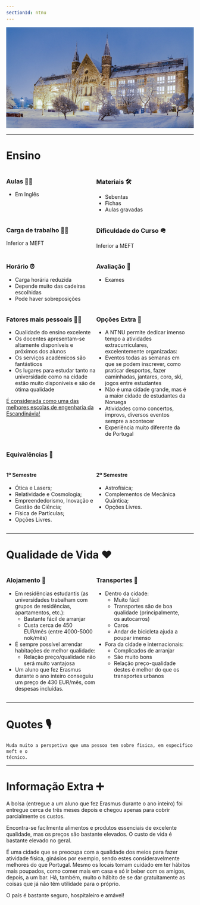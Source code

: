 ```yaml
---
sectionId: ntnu
---
```


<img src="images/ntnu.jpg" alt="NTNU" class="rounded-image">

---

# Ensino

<div style="display: flex;">
        <div style="flex-basis: 48%;">
            <h3>Aulas 👩‍🏫</h3>
            <ul>
                <li>Em Inglês</li>
            </ul>
        </div>
        <div style="flex-basis: 48%;">
            <h3>Materiais 🛠️</h3>
            <ul>
                <li>Sebentas</li>
                <li>Fichas</li>
                <li>Aulas gravadas</li>
            </ul>
        </div>
    </div>

<div style="display: flex;">
    <div style="flex-basis: 48%;">
        <h3>Carga de trabalho 😮‍💨</h3>
        <p>Inferior a MEFT</p>
    </div>
    <div style="flex-basis: 48%;">
        <h3>Dificuldade do Curso 🪖</h3>
        <p>Inferior a MEFT</p>
    </div>
</div>

<div style="display: flex;">
    <div style="flex-basis: 48%;">
        <h3>Horário ⏰</h3>
        <ul>
            <li>Carga horária reduzida</li>
            <li>Depende muito das cadeiras escolhidas</li>
            <li>Pode haver sobreposições</li>
        </ul>
    </div>
    <div style="flex-basis: 48%;">
        <h3>Avaliação 📝</h3>
        <ul>
            <li>Exames</li>
        </ul>
    </div>
</div>

<div style="display: flex;">
        <div style="flex-basis: 48%;">
            <h3>Fatores mais pessoais 🙍‍♂️</h3>
            <ul>
                <li>Qualidade do ensino excelente</li>
                <li>Os docentes apresentam-se altamente disponíveis e próximos dos alunos</li>
                <li>Os serviços académicos são fantásticos</li>
                <li>Os lugares para estudar tanto na universidade como na cidade estão muito disponíveis e são de ótima qualidade</li>
            </ul>
            <u>É considerada como uma das melhores escolas de engenharia da Escandinávia!</u>
        </div>
        <div style="flex-basis: 48%;">
        <h3>Opções Extra 🏅</h3>
        <ul>
            <li>A NTNU permite dedicar imenso tempo a atividades extracurriculares, excelentemente organizadas:</li>
            <li>Eventos todas as semanas em que se podem inscrever, como praticar desportos, fazer caminhadas, jantares, coro, ski, jogos entre estudantes</li>
            <li>Não é uma cidade grande, mas é a maior cidade de estudantes da Noruega</li>
            <li>Atividades como concertos, improvs, diversos eventos sempre a acontecer</li>
            <li>Experiência muito diferente da de Portugal</li>
        </ul>
    </div>
</div>

### Equivalências 📜

<div style="display: flex;">
        <div style="flex-basis: 48%;">
            <h4>1º Semestre</h4>
            <ul>
                <li>Ótica e Lasers;</li>
                <li>Relatividade e Cosmologia;</li>
                <li>Empreendedorismo, Inovação e Gestão de Ciência;</li>
                <li>Física de Partículas;</li>
                <li>Opções Livres.</li>
            </ul>
        </div>
        <div style="flex-basis: 48%;">
            <h4>2º Semestre</h4>
            <ul>
                <li>Astrofísica;</li>
                <li>Complementos de Mecânica Quântica;</li>
                <li>Opções Livres.</li>
            </ul>
        </div>
    </div>
</div>

---

# Qualidade de Vida ❤️

<div style="display: flex;">
    <div style="flex-basis: 48%;">
        <h3>Alojamento 🏡</h3>
        <ul>
            <li>Em residências estudantis (as universidades trabalham com grupos de residências, apartamentos, etc.):
                <ul>
                    <li>Bastante fácil de arranjar</li>
                    <li>Custa cerca de 450 EUR/mês (entre 4000-5000 nok/mês)</li>
                </ul>
            </li>
            <li>É sempre possível arrendar habitações de melhor qualidade:
                <ul>
                    <li>Relação preço/qualidade não será muito vantajosa</li>
                </ul>
            </li>
            <li>Um aluno que fez Erasmus durante o ano inteiro conseguiu um preço de 430 EUR/mês, com despesas incluídas.</li>
        </ul>
    </div>
    <div style="flex-basis: 48%;">
        <h3>Transportes 🚌</h3>
        <ul>
            <li>Dentro da cidade:
                <ul>
                    <li>Muito fácil</li>
                    <li>Transportes são de boa qualidade (principalmente, os autocarros)</li>
                    <li>Caros</li>
                    <li>Andar de bicicleta ajuda a poupar imenso</li>
                </ul>
            </li>
            <li>Fora da cidade e internacionais:
                <ul>
                    <li>Complicados de arranjar</li>
                    <li>São muito bons</li>
                    <li>Relação preço-qualidade destes é melhor do que os transportes urbanos</li>
                </ul>
            </li>
        </ul>
    </div>
</div>

---

# Quotes 🎙️

```
Muda muito a perspetiva que uma pessoa tem sobre fisica, em especifico meft e o
técnico.
```

---

# Informação Extra ➕

A bolsa (entregue a um aluno que fez Erasmus durante o ano inteiro) foi entregue cerca de três meses depois e chegou apenas para cobrir parcialmente os custos.

Encontra-se facilmente alimentos e produtos essenciais de excelente qualidade, mas os preços são bastante elevados. O custo de vida é bastante elevado no geral.

É uma cidade que se preocupa com a qualidade dos meios para fazer atividade física, ginásios por exemplo, sendo estes consideravelmente melhores do que Portugal. Mesmo os locais tomam cuidado em ter hábitos mais poupados, como comer mais em casa e só ir beber com os amigos, depois, a um bar. Há, também, muito o hábito de se dar gratuitamente as coisas que já não têm utilidade para o próprio.

O país é bastante seguro, hospitaleiro e amável!
